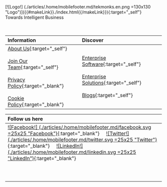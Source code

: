 <div markdown="1">
[![Logo!] (./articles/.home/mobilefooter.md/tekmonks.en.png =130x130 "Logo")]({{#makeLink}}./index.html{{/makeLink}}){:target="_self"} <div class="tagline">Towards Intelligent Business </div>
</div>
<br> <br>

|Information |Discover |
|:----|:---|
| [About Us]({{#makeLink}}./article.html?article_path=./company/aboutus.md&menu_path=/{{/makeLink}}){:target="_self"}<br/><br />[Join Our Team]({{#makeLink}}./article.html?article_path=./company/joinourteam.md&menu_path=/{{/makeLink}}){:target="_self"} <br/><br />[Privacy Policy](./articles/.home/copyright.md/PrivacyPolicy.en.pdf){:target="_blank"}  <br/><br />[Cookie Policy](./articles/.home/copyright.md/CookiePolicy.en.pdf){:target="_blank"}|  [Enterprise Software]({{#makeLink}}./article.html?article_path=./software.md&menu_path=/{{/makeLink}}){:target="_self"}  <br/><br/>[Enterprise Solutions]({{#makeLink}}./article.html?article_path=./solutions/enterprise.md&menu_path=/{{/makeLink}}){:target="_self"}  <br/><br/>[Blogs]({{#makeLink}}./mainblog.html?blogs_path=blogpages/mainblog&menu_path=/{{/makeLink}}){:target="_self"} |

|Follow us here |
|:----|
|  [![Facebook!] (./articles/.home/mobilefooter.md/facebook.svg =25x25 "Facebook")](https://www.facebook.com/Tekmonks-1692794817691173){:target="_blank"}     [![Twitter!] (./articles/.home/mobilefooter.md/twitter.svg =25x25 "Twitter")](http://twitter.com/tekmonks){:target="_blank"}     [![LinkedIn!] (./articles/.home/mobilefooter.md/linkedin.svg =25x25 "LinkedIn")](https://www.linkedin.com/company/tekmonks){:target="_blank"} <br> <br><br> <br> |